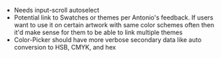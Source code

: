 - Needs input-scroll autoselect
- Potential link to Swatches or themes per Antonio's feedback. If users want to use it on certain artwork with same color schemes often then it'd make sense for them to be able to link multiple themes
- Color-Picker should have more verbose secondary data like auto conversion to HSB, CMYK, and hex
